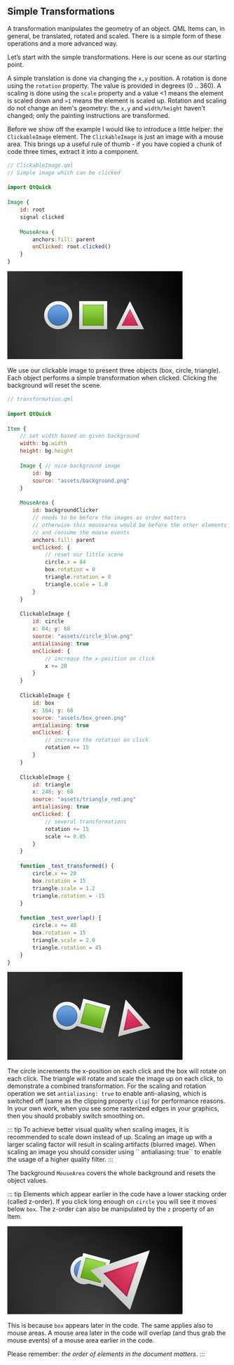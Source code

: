 ## Simple Transformations

A transformation manipulates the geometry of an object. QML Items can, in general, be translated, rotated and scaled. There is a simple form of these operations and a more advanced way.

Let’s start with the simple transformations. Here is our scene as our starting point.

A simple translation is done via changing the `x,y` position. A rotation is done using the `rotation` property. The value is provided in degrees (0 .. 360). A scaling is done using the `scale` property and a value <1 means the element is scaled down and `>1` means the element is scaled up. Rotation and scaling do not change an item's geometry: the `x,y` and `width/height` haven’t changed; only the painting instructions are transformed.

Before we show off the example I would like to introduce a little helper: the `ClickableImage` element. The `ClickableImage` is just an image with a mouse area. This brings up a useful rule of thumb - if you have copied a chunk of code three times, extract it into a component.

```qml
// ClickableImage.qml
// Simple image which can be clicked

import QtQuick

Image {
    id: root
    signal clicked

    MouseArea {
        anchors.fill: parent
        onClicked: root.clicked()
    }
}
```

![](./assets/objects.png)


We use our clickable image to present three objects (box, circle, triangle). Each object performs a simple transformation when clicked. Clicking the background will reset the scene.

```qml
// transformation.qml

import QtQuick

Item {
    // set width based on given background
    width: bg.width
    height: bg.height

    Image { // nice background image
        id: bg
        source: "assets/background.png"
    }

    MouseArea {
        id: backgroundClicker
        // needs to be before the images as order matters
        // otherwise this mousearea would be before the other elements
        // and consume the mouse events
        anchors.fill: parent
        onClicked: {
            // reset our little scene
            circle.x = 84
            box.rotation = 0
            triangle.rotation = 0
            triangle.scale = 1.0
        }
    }

    ClickableImage {
        id: circle
        x: 84; y: 68
        source: "assets/circle_blue.png"
        antialiasing: true
        onClicked: {
            // increase the x-position on click
            x += 20
        }
    }

    ClickableImage {
        id: box
        x: 164; y: 68
        source: "assets/box_green.png"
        antialiasing: true
        onClicked: {
            // increase the rotation on click
            rotation += 15
        }
    }

    ClickableImage {
        id: triangle
        x: 248; y: 68
        source: "assets/triangle_red.png"
        antialiasing: true
        onClicked: {
            // several transformations
            rotation += 15
            scale += 0.05
        }
    }

    function _test_transformed() {
        circle.x += 20
        box.rotation = 15
        triangle.scale = 1.2
        triangle.rotation = -15
    }

    function _test_overlap() {
        circle.x += 40
        box.rotation = 15
        triangle.scale = 2.0
        triangle.rotation = 45
    }
}
```

![](./assets/objects_transformed.png)

The circle increments the x-position on each click and the box will rotate on each click. The triangle will rotate and scale the image up on each click, to demonstrate a combined transformation. For the scaling and rotation operation we set `antialiasing: true` to enable anti-aliasing, which is switched off (same as the clipping property `clip`) for performance reasons.  In your own work, when you see some rasterized edges in your graphics, then you should probably switch smoothing on.

::: tip
To achieve better visual quality when scaling images, it is recommended to scale down instead of up. Scaling an image up with a larger scaling factor will result in scaling artifacts (blurred image). When scaling an image you should consider using \`\` antialiasing: true\`\` to enable the usage of a higher quality filter.
:::

The background `MouseArea` covers the whole background and resets the object values.

::: tip
Elements which appear earlier in the code have a lower stacking order (called z-order). If you click long enough on `circle` you will see it moves below `box`. The z-order can also be manipulated by the `z` property of an Item.

![](./assets/objects_overlap.png)

This is because `box` appears later in the code. The same applies also to mouse areas. A mouse area later in the code will overlap (and thus grab the mouse events) of a mouse area earlier in the code.

Please remember: *the order of elements in the document matters*.
:::

